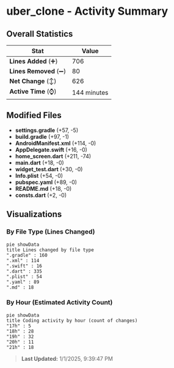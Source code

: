 # uber_clone - Activity Summary 

## Overall Statistics

| Stat                   | Value                                                             |
| ---------------------- | ----------------------------------------------------------------- |
| **Lines Added** (➕)   | 706                                          |
| **Lines Removed** (➖) | 80                                        |
| **Net Change** (↕)    | 626                |
| **Active Time** (⌚)   | 144 minutes |


## Modified Files
- **settings.gradle** (+57, -5)
- **build.gradle** (+97, -1)
- **AndroidManifest.xml** (+114, -0)
- **AppDelegate.swift** (+16, -0)
- **home_screen.dart** (+211, -74)
- **main.dart** (+18, -0)
- **widget_test.dart** (+30, -0)
- **Info.plist** (+54, -0)
- **pubspec.yaml** (+89, -0)
- **README.md** (+18, -0)
- **consts.dart** (+2, -0)

## Visualizations

### By File Type (Lines Changed)

```mermaid
pie showData
title Lines changed by file type
".gradle" : 160
".xml" : 114
".swift" : 16
".dart" : 335
".plist" : 54
".yaml" : 89
".md" : 18
```

### By Hour (Estimated Activity Count)

```mermaid
pie showData
title Coding activity by hour (count of changes)
"17h" : 5
"18h" : 28
"19h" : 32
"20h" : 11
"21h" : 18
```


> **Last Updated:** 1/1/2025, 9:39:47 PM